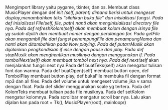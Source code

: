 Mengimport library yaitu pygame, tkinter, dan os. Membuat class MusicPlayer dengan def __init_ (self, parent) dimana berisi untuk mengeset display,menambahkan teks “silahkan buka file” dan inisialisasi fungsi. Pada def inisialisasi File(self, file, path) nanti akan menginisialisasi directory file nya. Pada def refreshKolom(self) akan membuat kolom dengan isinya file yg sudah dipilih dan membuat nomer dengan perulangan for. Pada getFile akan mengambil file dari fungsi penampungFile dan penampungNama dan nanti akan ditambahkan pada Now playing. Pada def putarrMusik akan dijalankan pengkondisian if else dengan pause dan play. Pada def stopMusik akan menghentikan musiknya dengan menggunakan if. Pada tombolNext(self) akan membuat tombol next nya. Pada def next(self_ akan menjalankan fungsi next nya.Pada def buatTeks(self) akan mengatur tulisan font dan warnna. Pada def buatOpen(self) membuat button open, def TombolPlay membuat button play, def bukaFile membuka fil dengan format mp3 dan all files. Pada def volume untuk mengeset volume jika v sama dengan float. Pada def slider menggunakan scale yg tertera. Pada def KolomTeks membuat tulisan pada file musiknya. Pada def setKolom mengatur kolomnya. Pada scrollbar mengatur scroll bar nya. Lalu akan dijalan kan pada root = Tk(), MusicPlayer(root), mainloop()

